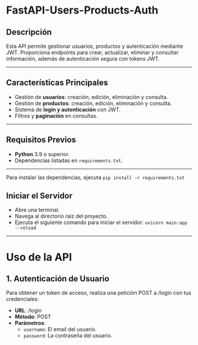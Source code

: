 # FastAPI-Users-Products-Auth
## **Descripción**  
Esta API permite gestionar usuarios, productos y autenticación mediante JWT. Proporciona endpoints para crear, actualizar, eliminar y consultar información, además de autenticación segura con tokens JWT.

---

## **Características Principales**  
- Gestión de **usuarios**: creación, edición, eliminación y consulta.
- Gestión de **productos**: creación, edición, eliminación y consulta.
- Sistema de **login y autenticación** con JWT.
- Filtros y **paginación** en consultas.

---
## **Requisitos Previos**  
- **Python** 3.9 o superior.  
- Dependencias listadas en `requirements.txt`.

---
Para instalar las dependencias, ejecuta `pip install -r requirements.txt`



## **Iniciar el Servidor**  
- Abre una terminal.
- Navega al directorio raíz del proyecto.
- Ejecuta el siguiente comando para iniciar el servidor:
 `uvicorn main:app --reload`
---

# Uso de la API

## 1. Autenticación de Usuario  
Para obtener un token de acceso, realiza una petición POST a /login con tus credenciales:

- **URL**: /login  
- **Método**: POST  
- **Parámetros**:
  - `username`: El email del usuario.
  - `password`: La contraseña del usuario.
